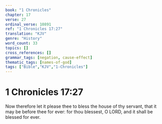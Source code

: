 ```yaml
---
book: "1 Chronicles"
chapter: 17
verse: 27
ordinal_verse: 10891
ref: "1 Chronicles 17:27"
translation: "KJV"
genre: "History"
word_count: 33
topics: []
cross_references: []
grammar_tags: [negation, cause-effect]
thematic_tags: [names-of-god]
tags: ["Bible","KJV","1-Chronicles"]
---
```


# 1 Chronicles 17:27

Now therefore let it please thee to bless the house of thy servant, that it may be before thee for ever: for thou blessest, O LORD, and it shall be blessed for ever.
